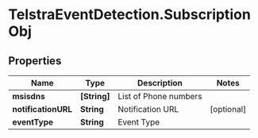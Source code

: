# TelstraEventDetection.SubscriptionObj

## Properties
Name | Type | Description | Notes
------------ | ------------- | ------------- | -------------
**msisdns** | **[String]** | List of Phone numbers | 
**notificationURL** | **String** | Notification URL | [optional] 
**eventType** | **String** | Event Type | 


